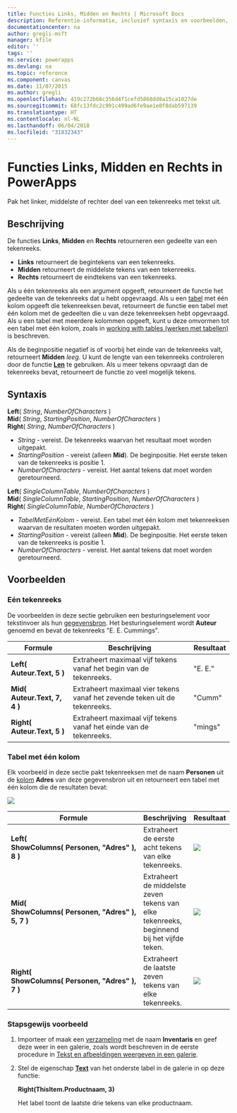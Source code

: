 ```yaml
---
title: Functies Links, Midden en Rechts | Microsoft Docs
description: Referentie-informatie, inclusief syntaxis en voorbeelden, voor de functies Links, Midden en Rechts in PowerApps
documentationcenter: na
author: gregli-msft
manager: kfile
editor: ''
tags: ''
ms.service: powerapps
ms.devlang: na
ms.topic: reference
ms.component: canvas
ms.date: 11/07/2015
ms.author: gregli
ms.openlocfilehash: 419c272b68c356d4f1cefd5868dd8a15ca1027de
ms.sourcegitcommit: 68fc13fdc2c991c499ad6fe9ae1e0f8dab597139
ms.translationtype: HT
ms.contentlocale: nl-NL
ms.lasthandoff: 06/04/2018
ms.locfileid: "31832343"
---
```

# <a name="left-mid-and-right-functions-in-powerapps"></a>Functies Links, Midden en Rechts in PowerApps
Pak het linker, middelste of rechter deel van een tekenreeks met tekst uit.

## <a name="description"></a>Beschrijving
De functies **Links**, **Midden** en **Rechts** retourneren een gedeelte van een tekenreeks.

* **Links** retourneert de begintekens van een tekenreeks.
* **Midden** retourneert de middelste tekens van een tekenreeks.
* **Rechts** retourneert de eindtekens van een tekenreeks.

Als u één tekenreeks als een argument opgeeft, retourneert de functie het gedeelte van de tekenreeks dat u hebt opgevraagd. Als u een [tabel](../working-with-tables.md) met één kolom opgeeft die tekenreeksen bevat, retourneert de functie een tabel met één kolom met de gedeelten die u van deze tekenreeksen hebt opgevraagd. Als u een tabel met meerdere kolommen opgeeft, kunt u deze omvormen tot een tabel met één kolom, zoals in [working with tables (werken met tabellen)](../working-with-tables.md) is beschreven.

Als de beginpositie negatief is of voorbij het einde van de tekenreeks valt, retourneert **Midden** *leeg*.  U kunt de lengte van een tekenreeks controleren door de functie **[Len](function-len.md)** te gebruiken. Als u meer tekens opvraagt dan de tekenreeks bevat, retourneert de functie zo veel mogelijk tekens.

## <a name="syntax"></a>Syntaxis
**Left**( *String*, *NumberOfCharacters* )<br>**Mid**( *String*, *StartingPosition*, *NumberOfCharacters* )<br>**Right**( *String*, *NumberOfCharacters* )

* *String* - vereist. De tekenreeks waarvan het resultaat moet worden uitgepakt.
* *StartingPosition* - vereist (alleen **Mid**).  De beginpositie.  Het eerste teken van de tekenreeks is positie 1.
* *NumberOfCharacters* - vereist.  Het aantal tekens dat moet worden geretourneerd.

**Left**( *SingleColumnTable*, *NumberOfCharacters* )<br>**Mid**( *SingleColumnTable*, *StartingPosition*, *NumberOfCharacters* )<br>**Right**( *SingleColumnTable*, *NumberOfCharacters* )

* *TabelMetEénKolom* - vereist. Een tabel met één kolom met tekenreeksen waarvan de resultaten moeten worden uitgepakt.
* *StartingPosition* - vereist (alleen **Mid**).  De beginpositie.  Het eerste teken van de tekenreeks is positie 1.
* *NumberOfCharacters* - vereist.  Het aantal tekens dat moet worden geretourneerd.

## <a name="examples"></a>Voorbeelden
### <a name="single-string"></a>Eén tekenreeks
De voorbeelden in deze sectie gebruiken een besturingselement voor tekstinvoer als hun [gegevensbron](../working-with-data-sources.md). Het besturingselement wordt **Auteur** genoemd en bevat de tekenreeks "E. E. Cummings".

| Formule | Beschrijving | Resultaat |
| --- | --- | --- |
| **Left( Auteur.Text, 5 )** |Extraheert maximaal vijf tekens vanaf het begin van de tekenreeks. |"E. E." |
| **Mid( Auteur.Text, 7, 4 )** |Extraheert maximaal vier tekens vanaf het zevende teken uit de tekenreeks. |"Cumm" |
| **Right( Auteur.Text, 5 )** |Extraheert maximaal vijf tekens vanaf het einde van de tekenreeks. |"mings" |

### <a name="single-column-table"></a>Tabel met één kolom
Elk voorbeeld in deze sectie pakt tekenreeksen met de naam **Personen** uit de [kolom](../working-with-tables.md#columns) **Adres** van deze gegevensbron uit en retourneert een tabel met één kolom die de resultaten bevat:

![](media/function-left-mid-right/people-table.png)

| Formule | Beschrijving | Resultaat |
| --- | --- | --- |
| **Left( ShowColumns(&nbsp;Personen,&nbsp;"Adres"&nbsp;), 8 )** |Extraheert de eerste acht tekens van elke tekenreeks. |<style> img { max-width: none } </style> ![](media/function-left-mid-right/people-table-left.png) |
| **Mid( ShowColumns(&nbsp;Personen,&nbsp;"Adres"&nbsp;), 5, 7 )** |Extraheert de middelste zeven tekens van elke tekenreeks, beginnend bij het vijfde teken. |![](media/function-left-mid-right/people-table-mid.png) |
| **Right( ShowColumns(&nbsp;Personen,&nbsp;"Adres"&nbsp;), 7 )** |Extraheert de laatste zeven tekens van elke tekenreeks. |![](media/function-left-mid-right/people-table-right.png) |

### <a name="step-by-step-example"></a>Stapsgewijs voorbeeld
1. Importeer of maak een [verzameling](../working-with-data-sources.md#collections) met de naam **Inventaris** en geef deze weer in een galerie, zoals wordt beschreven in de eerste procedure in [Tekst en afbeeldingen weergeven in een galerie](../show-images-text-gallery-sort-filter.md).
2. Stel de eigenschap **[Text](../controls/properties-core.md)** van het onderste label in de galerie in op deze functie:
   
    **Right(ThisItem.Productnaam, 3)**
   
    Het label toont de laatste drie tekens van elke productnaam.

